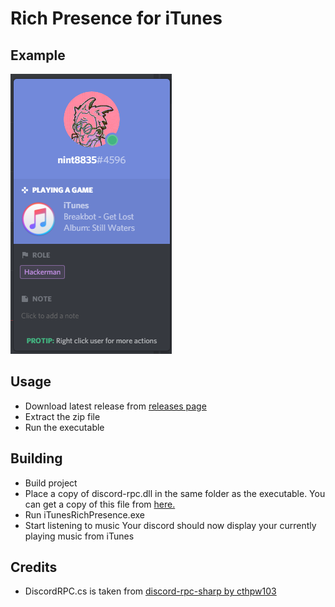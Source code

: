 # Rich Presence for iTunes

## Example
![Example](example.png)

## Usage
* Download latest release from [releases page](https://github.com/nint8835/iTunesRichPresence/releases)
* Extract the zip file
* Run the executable

## Building
* Build project
* Place a copy of discord-rpc.dll in the same folder as the executable. You can get a copy of this file from [here.](https://github.com/discordapp/discord-rpc/releases)
* Run iTunesRichPresence.exe
* Start listening to music
Your discord should now display your currently playing music from iTunes

## Credits
* DiscordRPC.cs is taken from [discord-rpc-sharp by cthpw103](https://github.com/cthpw103/discord-rpc-sharp)